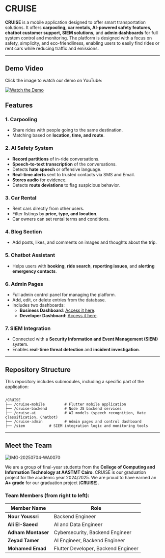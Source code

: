 # CRUISE

**CRUISE** is a mobile application designed to offer smart transportation solutions. It offers **carpooling, car rentals, AI-powered safety features, chatbot customer support, SIEM solutions**, and **admin dashboards** for full system control and monitoring. The platform is designed with a focus on safety, simplicity, and eco-friendliness, enabling users to easily find rides or rent cars while reducing traffic and emissions.

---

## Demo Video

Click the image to watch our demo on YouTube:

[![Watch the Demo](https://github.com/user-attachments/assets/f2c51296-7bba-4add-98d4-b160818b73af)](https://youtu.be/b51T0bK5jm0)

## Features

### 1. **Carpooling**
- Share rides with people going to the same destination.
- Matching based on **location, time, and route**.

### 2. **AI Safety System**
- **Record partitions** of in-ride conversations.
- **Speech-to-text transcription** of the conversations.
- Detects **hate speech** or offensive language.
- **Real-time alerts** sent to trusted contacts via SMS and Email.
- **Stores audio** for evidence.
- Detects **route deviations** to flag suspicious behavior.

### 3. **Car Rental**
- Rent cars directly from other users.
- Filter listings by **price, type, and location**.
- Car owners can set rental terms and conditions.

### 4. **Blog Section**
- Add posts, likes, and comments on images and thoughts about the trip.

### 5. **Chatbot Assistant**
- Helps users with **booking**, **ride search**, **reporting issues**, and **alerting emergency contacts**.

### 6. **Admin Pages**
- Full admin control panel for managing the platform.
- Add, edit, or delete entries from the database.
- Includes two dashboards:
  - **Business Dashboard**: [Access it here](https://charts.mongodb.com/charts-project-0-kbcxtjq/public/dashboards/685ea23a-2404-4915-8da5-d6ec8beb41f8).
  - **Developer Dashboard**: [Access it here](https://charts.mongodb.com/charts-project-0-whlqmxl/public/dashboards/67677d9e-2b97-45ce-8540-ae585dfc1477).

### 7. **SIEM Integration**
- Connected with a **Security Information and Event Management (SIEM)** system.
- Enables **real-time threat detection** and **incident investigation**.

---

## Repository Structure

This repository includes submodules, including a specific part of the application:

```

/CRUISE
├── /cruise-mobile         # Flutter mobile application
├── /cruise-backend        # Node JS backend services
├── /cruise-ai             # AI models (speech recognition, Hate classification, Chatbot)
├── /cruise-admin          # Admin pages and control dashboard
├── /siem           # SIEM integration logic and monitoring tools

````

---

## Meet the Team

![IMG-20250704-WA0070](https://github.com/user-attachments/assets/522a8662-fe74-41d3-ae93-fb39dedbc25e)

We are a group of final-year students from the **College of Computing and Information Technology at AASTMT Cairo**. CRUISE is our graduation project for the academic year 2024/2025. We are proud to have earned an **A+ grade** for our graduation project (**CRUISE**).

### **Team Members** (from right to left):

| Member Name        | Role                                |
| ------------------ | ----------------------------------- |
| **Nour Youssri**   | Backend Engineer                    |
| **Ali El-Saeed**     | AI and Data Engineer                |
| **Adham Montaser** | Cybersecurity, Backend Engineer     |
| **Zeyad Tamer**    | AI Engineer, Backend Engineer       |
| **Mohamed Emad**   | Flutter Developer, Backend Engineer |
